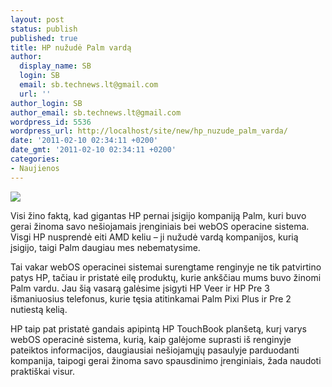 ```yaml
---
layout: post
status: publish
published: true
title: HP nužudė Palm vardą
author:
  display_name: SB
  login: SB
  email: sb.technews.lt@gmail.com
  url: ''
author_login: SB
author_email: sb.technews.lt@gmail.com
wordpress_id: 5536
wordpress_url: http://localhost/site/new/hp_nuzude_palm_varda/
date: '2011-02-10 02:34:11 +0200'
date_gmt: '2011-02-10 02:34:11 +0200'
categories:
- Naujienos
---
```

<div class="imgright"><img src="http://technews.lt/upload/HP-Palm-Logo.jpg"  /></div>
<p>Visi žino faktą, kad gigantas HP pernai įsigijo kompaniją Palm, kuri buvo gerai žinoma savo nešiojamais įrenginiais bei webOS operacine sistema. Visgi HP nusprendė eiti AMD keliu – ji nužudė vardą kompanijos, kurią įsigijo, taigi Palm daugiau mes nebematysime.</p>
<p>Tai vakar webOS operacinei sistemai surengtame renginyje ne tik patvirtino patys HP, tačiau ir pristatė eilę produktų, kurie ankščiau mums buvo žinomi Palm vardu. Jau šią vasarą galėsime įsigyti HP Veer ir HP Pre 3 išmaniuosius telefonus, kurie tęsia atitinkamai Palm Pixi Plus ir Pre 2 nutiestą kelią.</p>
<p>HP taip pat pristatė gandais apipintą HP TouchBook planšetą, kurį varys webOS operacinė sistema, kurią, kaip galėjome suprasti iš renginyje pateiktos informacijos, daugiausiai nešiojamųjų pasaulyje parduodanti kompanija, taipogi gerai žinoma savo spausdinimo įrenginiais, žada naudoti praktiškai visur.<br /></p>

